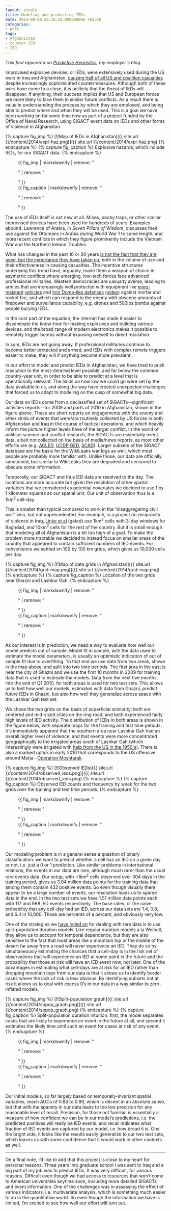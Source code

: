 ```yaml
---
layout: single
title: Modeling and predicting IEDs
date: 2014-08-08 22:10:50.000000000 +03:00
categories:
- post
tags:
- Afghanistan
- counter-IED
- IED
---
```


_This first appeared on [Predictive Heuristics](http://predictiveheuristics.com/), my employer's blog._

Improvised explosive devices, or IEDs, were extensively used during the US wars in Iraq and Afghanistan, [causing half of all US and coalition casualties](http://www.history.navy.mil/library/online/ied.htm) despite increasingly sophisticated countermeasures. Although both of these wars have come to a close, it is unlikely that the threat of IEDs will disappear. If anything, their success implies that US and European forces are more likely to face them in similar future conflicts. As a result there is value in understanding the process by which they are employed, and being able to predict where and when they will be used. This is a goal we have been working on for some time now as part of a project funded by the Office of Naval Research, using SIGACT event data on IEDs and other forms of violence in Afghanistan.

{% capture fig_img %}
[![Map of IEDs in Afghanistan]({{ site.url }}/content/2014/expl-haz.png)]({{ site.url }}/content/2014/expl-haz.png)
{% endcapture %}
{% capture fig_caption %}
Explosive hazards, which include IEDs, for our SIGACT data.
{% endcapture %}
<figure>
  {{ fig_img | markdownify | remove: "<p>" | remove: "</p>" }}
  <figcaption>{{ fig_caption | markdownify | remove: "<p>" | remove: "</p>" }}</figcaption>
</figure>

The use of IEDs itself is not new at all. Mines, booby traps, or other similar improvised devices have been used for hundreds of years. Examples abound. Lawrence of Arabia, in _Seven Pillars of Wisdom_, discusses their use against the Ottomans in Arabia during World War 1 to some length, and more recent conflicts in which they figure prominently include the Vietnam War and the Northern Ireland Troubles.

What has changed in the past 10 or 20 years [is not the fact that they are used, but the importance they have taken on](http://www.brookings.edu/research/articles/2012/02/improvised-explosive-devices-singer), both in the volume of use and their effectiveness in causing casualties. The incentive structures underlying this trend have, arguably, made them a weapon of choice in asymetric conflicts where emerging, low-tech forces face advanced professional militaries. Western democracies are casualty averse, leading to armies that are increasingly well protected with equipment like [mine-resistant](http://en.wikipedia.org/wiki/V-hull) [vehicles](http://en.wikipedia.org/wiki/MRAP) and [Iron Dome-like defenses](http://en.wikipedia.org/wiki/Counter_Rocket,_Artillery,_and_Mortar) ([video](https://www.youtube.com/watch?v=ILcVt9p7cug)) against mortar and rocket fire, and which can respond to the enemy with obscene amounts of firepower and surveillance capability, e.g. drones and 500lbs bombs against people burying IEDs.

In the cost part of the equation, the internet has made it easier to disseminate the know-how for making explosives and building various devices, and the broad range of modern electronics makes it possible to remotely trigger bombs without exposing oneself to direct retaliation.

In sum, IEDs are not going away. If professional militaries continue to become better protected and armed, and IEDs with complex remote triggers easier to make, they will if anything become more prevalent.

In our effort to model and predict IEDs in Afghanistan, we have tried to push resolution to the most-detailed level possible, and far below the common country-year unit, in order to be able to predict at a level that is operationally relevant. The limits on how low we could go were set by the data available to us, and along the way have created unexpected challenges that forced us to adapt to modeling on the cusp of somewhat big data.

Our data on IEDs come from a declassified set of SIGACTs--significant activities reports--for 2009 and parts of 2010 in Afghanistan, shown in the figure above. These are short reports on engagements with the enemy and other kinds of events that were/are routinely collected by US forces in both Afghanistan and Iraq in the course of tactical operations, and which heavily inform the picture higher levels have of the larger conflict. In the world of political science and conflict research, the SIGACTs are essentially event data, albeit not collected on the basis of media/news reports, as most other efforts are (e.g. [ACLED](http://www.acleddata.com/), [UCDP GED](http://www.pcr.uu.se/research/ucdp/datasets/ucdp_ged/), [SCAD](https://www.strausscenter.org/scad.html)). Larger subsets of the SIGACT database are the basis for the WikiLeaks war logs as well, which most people are probably more familiar with. Unlike those, our data are officially sanctioned, but similar to WikiLeaks they are degraded and censored to obscure some information.

Temporally, our SIGACT and thus IED data are resolved to the day. The locations are more accurate but given the resolution of other spatial variables that we considered as potential covariates we decided to use 1 by 1 kilometer squares as our spatial unit. Our unit of observation thus is a 1km<sup>2</sup> cell-day.

This is smaller than typical compared to work in the “disaggregating civil war” vein, but not unprecedented. For example, in a project on reciprocity of violence in Iraq, [Linke et al](http://www.tandfonline.com/doi/abs/10.1080/03050629.2012.696996#.U-SQboCSz_8) (gated) use 1km<sup>2</sup> cells with 3-day windows for Baghdad, and 10km<sup>2</sup> cells for the rest of the country. But it is small enough that modeling all of Afghanistan is a bit too high of a goal. To make the problem more tractable we decided to instead focus on smaller areas of the country that appeared to contain sufficient numbers of IED events. For convenience we settled on 100 by 100 km grids, which gives us 10,000 cells per day.

{% capture fig_img %}
[![Map of data grids in Afghanistan]({{ site.url }}/content/2014/grid-map.png)]({{ site.url }}/content/2014/grid-map.png)
{% endcapture %}
{% capture fig_caption %}
Location of the two grids near Ghazni and Lashkar Gah.
{% endcapture %}
<figure>
  {{ fig_img | markdownify | remove: "<p>" | remove: "</p>" }}
  <figcaption>{{ fig_caption | markdownify | remove: "<p>" | remove: "</p>" }}</figcaption>
</figure>

As our interest is in prediction, we need a way to evaluate how well our model predicts out of sample. Model fit in sample, with the data used to estimate the model parameters, is usually an optimistic indication of out of sample fit due to overfitting. To that end we use data from two areas, shown in the map above, and split into two time periods. The first area in the east is near the city of Ghazni and we use the first 10 months in 2009 for training data that is used to estimate the models. Data from the next five months, into the end of Q1 2010, for both areas is used for two test sets. This allows us to test how well our models, estimated with data from Ghazni, predict future IEDs in Ghazni, but also how well they generalize across space with the Lashkar Gah test set.

We chose the two grids on the basis of superficial similarity: both are centered and mid-sized cities on the ring road, and both experienced fairly high levels of IED activity. The distribution of IEDs in both areas is shown in the figure below, with separate maps for the training and test time periods. It's immediately apparent that the southern area near Lashkar Gah had an overall higher level of violence, and that events were more concentrated geographically to the irrigated areas south of Lashkar Gah (which interestingly were irrigated with [help from the US in the 1950's](http://en.wikipedia.org/wiki/Helmand_and_Arghandab_Valley_Authority)). There is also a marked uptick in early 2010 that corresponds to the US offensive around Marja--[Operation Moshtarak](http://en.wikipedia.org/wiki/Operation_Moshtarak).


{% capture fig_img %}
[![Observed IEDs]({{ site.url }}/content/2014/observed_ieds.png)]({{ site.url }}/content/2014/observed_ieds.png)
{% endcapture %}
{% capture fig_caption %}
Observed IED counts and frequency by week for the two grids over the training and test time periods.
{% endcapture %}
<figure>
  {{ fig_img | markdownify | remove: "<p>" | remove: "</p>" }}
  <figcaption>{{ fig_caption | markdownify | remove: "<p>" | remove: "</p>" }}</figcaption>
</figure>

Our modeling problem is in a general sense a question of binary classification: we want to predict whether a cell has an IED on a given day or not, i.e. just a 0 or 1 prediction. Like similar problems in international relations, the events in our data are rare, although much rarer than the usual rare events data. Our setup, with ~1km<sup>2</sup> cells observed over 304 days in the training period, gives us 3.04 million data points for the training data that among them contain 432 positive events. So even though visually there appear to be a large number of events, our resolution leads us to sparse data in the end. In the two test sets we have 1.51 million data points each with 117 and 988 IED events respectively. The base rates, or the naïve probability that any cell-day had an IED, across our data sets are 1.4, 0.8, and 6.4 in 10,000\. Those are percents of a percent, and obviously very low.

One of the strategies we [have relied on](http://predictiveheuristics.com/2014/05/22/the-coup-in-thailand-and-progress-in-forecasting/) for dealing with rare data is to use split-population duration models. Like regular duration models a la Weibull, they allow us to account for temporal dependence, but they are also sensitive to the fact that most areas like a mountain top or the middle of the desert far away from a road will never experience an IED. They do so by simultaneously estimating the chances that a cell-day is in the risk set of observations that will experience an IED at some point in the future and the probability that those at risk will have an IED event now, not later. One of the advantages in estimating what cell-days are at risk for an IED rather than dropping mountain tops from our data is that it allows us to identify border cases where the lack of risk is less obvious. By identifying subsets not at risk it allows us to deal with excess 0’s in our data in a way similar to zero-inflated models.

{% capture fig_img %}
[![Split-population graph]({{ site.url }}/content/2014/sppop_graph.png)]({{ site.url }}/content/2014/sppop_graph.png)
{% endcapture %}
{% capture fig_caption %}
Split-population duration intuition: first, the model separates cases that are likely to experience an event in the future at all, and second it estimates the likely time until such an event for cases at risk of any event.
{% endcapture %}
<figure>
  {{ fig_img | markdownify | remove: "<p>" | remove: "</p>" }}
  <figcaption>{{ fig_caption | markdownify | remove: "<p>" | remove: "</p>" }}</figcaption>
</figure>

Our initial models, so far largely based on temporally-invariant spatial variables, reach AUCs of 0.85 to 0.90, which is decent in an absolute sense, but that with the sparsity in our data leads to too low precision for any reasonable level of recall. Precision, for those not familiar, is essentially a measure of how confident we can be in our model’s predictions, i.e. the predicted positives will really be IED events, and recall indicates what fraction of IED events are captured by our model, i.e. how broad it is. One the bright side, it looks like the results easily generalize to our two test sets, which leaves us with some confidence that it would work in other contexts as well.

***

On a final note, I’d like to add that this project is close to my heart for personal reasons. Three years into graduate school I was sent to Iraq and a big part of my job was to predict IEDs. It was very difficult, for various reasons. Difficult even though we had access to resources that won’t come to American universities anytime soon, including more detailed SIGACTs and event information. One of the challenges was in assessing the effect of various indicators, i.e. multivariate analysis, which is something much easier to do in the quantitative world. So even though the information we have is limited, I’m excited to see how well our effort will turn out.
